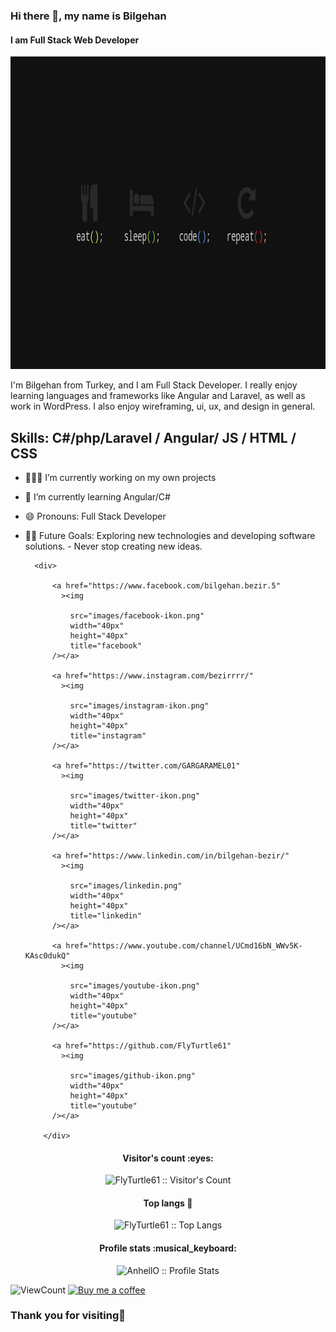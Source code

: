 ### Hi there 👋, my name is Bilgehan
#### I am Full Stack Web Developer

<img src="images/wallpaper.jpg" width="100%" height="500px">

I'm Bilgehan from Turkey, and I am Full Stack Developer. I really enjoy learning languages and frameworks like Angular and Laravel, as well as work in WordPress. I also enjoy wireframing, ui, ux, and design in general. 

Skills: C#/php/Laravel / Angular/ JS / HTML / CSS
--- 
- 👩🏻‍💻 I’m currently working on my own projects
- 🌱 I’m currently learning Angular/C# 
- 😄 Pronouns: Full Stack Developer 
- 💪🏼 Future Goals: Exploring new technologies and developing software solutions. - Never stop creating new ideas.



        <div>

            <a href="https://www.facebook.com/bilgehan.bezir.5"
              ><img
                
                src="images/facebook-ikon.png"
                width="40px"
                height="40px"
                title="facebook"
            /></a>

            <a href="https://www.instagram.com/bezirrrr/"
              ><img
                
                src="images/instagram-ikon.png"
                width="40px"
                height="40px"
                title="instagram"
            /></a>

            <a href="https://twitter.com/GARGARAMEL01"
              ><img
                
                src="images/twitter-ikon.png"
                width="40px"
                height="40px"
                title="twitter"
            /></a>

            <a href="https://www.linkedin.com/in/bilgehan-bezir/"
              ><img
                
                src="images/linkedin.png"
                width="40px"
                height="40px"
                title="linkedin"
            /></a>

            <a href="https://www.youtube.com/channel/UCmd16bN_WWv5K-KAsc0dukQ"
              ><img
                
                src="images/youtube-ikon.png"
                width="40px"
                height="40px"
                title="youtube"
            /></a>

            <a href="https://github.com/FlyTurtle61"
              ><img
                
                src="images/github-ikon.png"
                width="40px"
                height="40px"
                title="youtube"
            /></a>

          </div>

<h4 align="center">Visitor's count :eyes:</h4>

<p align="center"><img src="https://profile-counter.glitch.me/{FlyTurtle61}/count.svg" alt="FlyTurtle61 :: Visitor's Count" /></p>


<h4 align="center">Top langs 🔮</h4>

<p align="center"><img src="https://github-readme-stats.vercel.app/api/top-langs/?username=FlyTurtle61&langs_count=10&layout=compact" alt="FlyTurtle61 :: Top Langs" /></p>


<h4 align="center">Profile stats :musical_keyboard:</h4>

<p align="center"><img src="https://github-readme-stats.vercel.app/api?username=FlyTurtle61&show_icons=true&theme=synthwave" alt="AnhellO :: Profile Stats" /></p>


<!-- https://github.com/FlyTurtle61/views this is a clone of the hits -->
  <img alt="ViewCount" src="https://views.whatilearened.today/views/github/FlyTurtle61/FlyTurtle61.svg" />

<a href="https://www.buymeacoffee.com/FlyTurtle61" target="_blank">
      <img width="18%" alt="Buy me a coffee" src="https://raw.githubusercontent.com/onimur/.github/master/.resources/support-buy-coffee.png"/>
  </a>

  <h3>Thank you for visiting🙏</h3>
